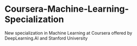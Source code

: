 # Coursera-Machine-Learning-Specialization
New specialization in Machine Learning at Coursera offered by DeepLearning.AI and Stanford University
